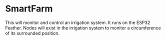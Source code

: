 # SmartFarm
This will monitor and control an irrigation system. It runs on the ESP32 Feather. Nodes will exist in the irrigation system to monitor a circumference of its surrounded position.
